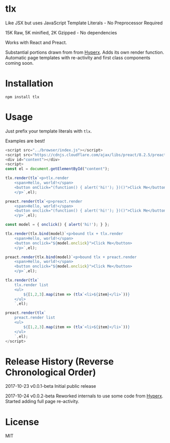 # tlx

Like JSX but uses JavaScript Template Literals - No Preprocessor Required

15K Raw, 5K minified, 2K Gzipped - No dependencies

Works with React and Preact.

Substantial portions drawn from from [Hyperx](https://github.com/choojs/hyperx). Adds its own render function. Automatic page templates with re-activity and first class components coming soon.

# Installation

`npm install tlx`

# Usage

Just prefix your template literals with `tlx`.

Examples are best!

```js
<script src="../browser/index.js"></script>
<script src="https://cdnjs.cloudflare.com/ajax/libs/preact/8.2.5/preact.min.js"></script>
<div id="content"></div>
<script>
const el = document.getElementById("content");

tlx.render(tlx`<p>tlx.render 
	<span>Hello, world!</span>
	<button onClick="(function() { alert('hi!'); })()">Click Me</button>
	</p>`,el);

preact.render(tlx`<p>preact.render
	<span>Hello, world!</span> 
	<button onclick="(function() { alert('hi!'); })()">Click Me</button>
	</p>`,el);

const model = {	onclick() { alert('hi!'); } };

tlx.render(tlx.bind(model)`<p>bound tlx + tlx.render
	<span>Hello, world!</span>
	<button onclick="${model.onclick}">Click Me</button>
	</p>`,el);

preact.render(tlx.bind(model)`<p>bound tlx + preact.render
	<span>Hello, world!</span>
	<button onclick="${model.onclick}">Click Me</button>
	</p>`,el);

tlx.render(tlx`
	tlx.render list
	<ul>
		${[1,2,3].map(item => (tlx`<li>${item}</li>`))}
	</ul>
	`,el);

preact.render(tlx`
	preact.render list
	<ul>
		${[1,2,3].map(item => (tlx`<li>${item}</li>`))}
	</ul>
	`,el);
</script>
```

# Release History (Reverse Chronological Order)

2017-10-23 v0.0.1-beta Initial public release

2017-10-24 v0.0.2-beta Reworked internals to use some code from [Hyperx](https://github.com/choojs/hyperx). Started adding full page re-activity.

# License
 
 MIT